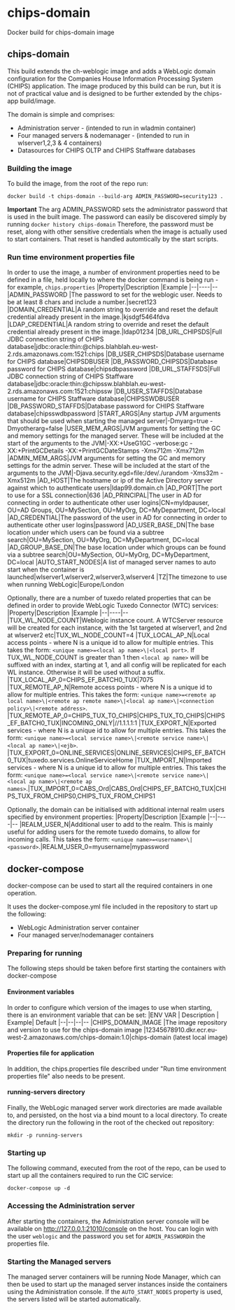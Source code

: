 # chips-domain
Docker build for chips-domain image


## chips-domain
This build extends the ch-weblogic image and adds a WebLogic domain configuration for the Companies House Information Processing System (CHIPS) application.  The image produced by this build can be run, but it is not of practical value and is designed to be further extended by the chips-app build/image.

The domain is simple and comprises:
 - Administration server - (intended to run in wladmin container)
 - Four managed servers & nodemanager - (intended to run in wlserver1,2,3 & 4 containers)
 - Datasources for CHIPS OLTP and CHIPS Staffware databases

### Building the image
To build the image, from the root of the repo run:

    docker build -t chips-domain --build-arg ADMIN_PASSWORD=security123 .

**Important** The arg ADMIN_PASSWORD sets the administrator password that is used in the built image.  The password can easily be discovered simply by running `docker history chips-domain` Therefore, the password must be reset, along with other sensitive credentials when the image is actually used to start containers. That reset is handled automtically by the start scripts.

### Run time environment properties file
In order to use the image, a number of environment properties need to be defined in a file, held locally to where the docker command is being run - for example, `chips.properties` 
|Property|Description  |Example
|--|----|--
|ADMIN_PASSWORD |The password to set for the weblogic user.  Needs to be at least 8 chars and include a number.|secret123
|DOMAIN_CREDENTIAL|A random string to override and reset the default credential already present in the image.|kjsdgf5464fdva
|LDAP_CREDENTIAL|A random string to override and reset the default credential already present in the image.|ldap01234
|DB_URL_CHIPSDS|Full JDBC connection string of CHIPS database|jdbc:oracle:thin:@chips.blahblah.eu-west-2.rds.amazonaws.com:1521:chips
|DB_USER_CHIPSDS|Database username for CHIPS database|CHIPSDBUSER
|DB_PASSWORD_CHIPSDS|Database password for CHIPS database|chipsdbpassword
|DB_URL_STAFFSDS|Full JDBC connection string of CHIPS Staffware database|jdbc:oracle:thin:@chipssw.blahblah.eu-west-2.rds.amazonaws.com:1521:chipssw
|DB_USER_STAFFDS|Database username for CHIPS Staffware database|CHIPSSWDBUSER
|DB_PASSWORD_STAFFDS|Database password for CHIPS Staffware database|chipsswdbpassword
|START_ARGS|Any startup JVM arguments that should be used when starting the managed server|-Dmyarg=true -Dmyotherarg=false
|USER_MEM_ARGS|JVM arguments for setting the GC and memory settings for the managed server.  These will be included at the start of the arguments to the JVM|-XX:+UseG1GC -verbose:gc -XX:+PrintGCDetails -XX:+PrintGCDateStamps -Xms712m -Xmx712m
|ADMIN_MEM_ARGS|JVM arguments for setting the GC and memory settings for the admin server.  These will be included at the start of the arguments to the JVM|-Djava.security.egd=file:/dev/./urandom -Xms32m -Xmx512m
|AD_HOST|The hostname or ip of the Active Directory server against which to authenticate users|ldap99.domain.ch
|AD_PORT|The port to use for a SSL connection|636
|AD_PRINCIPAL|The user in AD for connecting in order to authenticate other user logins|CN=myldpauser, OU=AD Groups, OU=MySection, OU=MyOrg, DC=MyDepartment, DC=local
|AD_CREDENTIAL|The password of the user in AD for connecting in order to authenticate other user logins|password
|AD_USER_BASE_DN|The base location under which users can be found via a subtree search|OU=MySection, OU=MyOrg, DC=MyDepartment, DC=local
|AD_GROUP_BASE_DN|The base location under which groups can be found via a subtree search|OU=MySection, OU=MyOrg, DC=MyDepartment, DC=local
|AUTO_START_NODES|A list of managed server names to auto start when the container is launched|wlserver1,wlserver2,wlserver3,wlserver4
|TZ|The timezone to use when running WebLogic|Europe/London

Optionally, there are a number of tuxedo related properties that can be defined in order to provide WebLogic Tuxedo Connector (WTC) services:
|Property|Description  |Example
|--|----|--
|TUX_WL_NODE_COUNT|Weblogic instance count. A WTCServer resource will be created for each instance, with the 1st targeted at wlserver1, and 2nd at wlserver2 etc|TUX_WL_NODE_COUNT=4
|TUX_LOCAL_AP_N|Local access points - where N is a unique id to allow for multiple entries. This takes the form: `<unique name>=<local ap name>\|<local port>`. If TUX_WL_NODE_COUNT is greater than 1 then `<local ap name>` will be suffixed with an index, starting at 1, and all config will be replicated for each WL instance. Otherwise it will be used without a suffix. |TUX_LOCAL_AP_0=CHIPS_EF_BATCH0_TUX\|7075
|TUX_REMOTE_AP_N|Remote access points - where N is a unique id to allow for multiple entries. This takes the form: `<unique name>=<remote ap local name>\|<remote ap remote name>\|<local ap name>\|<connection policy>\|<remote address>`. |TUX_REMOTE_AP_0=CHIPS_TUX_TO_CHIPS\|CHIPS_TUX_TO_CHIPS\|CHIPS_EF_BATCH0_TUX\|INCOMING_ONLY\|//1.1.1.1:1
|TUX_EXPORT_N|Exported services - where N is a unique id to allow for multiple entries. This takes the form: `<unique name>=<local service name>\|<remote service name>\|<local ap name>\|<ejb>`. |TUX_EXPORT_0=ONLINE_SERVICES\|ONLINE_SERVICES\|CHIPS_EF_BATCH0_TUX\|tuxedo.services.OnlineServiceHome
|TUX_IMPORT_N|Imported services - where N is a unique id to allow for multiple entries. This takes the form: `<unique name>=<local service name>\|<remote service name>\|<local ap name>\|<remote ap names>`.|TUX_IMPORT_0=CABS_Ord\|CABS_Ord\|CHIPS_EF_BATCH0_TUX\|CHIPS_TUX_FROM_CHIPS0,CHIPS_TUX_FROM_CHIPS1
    
Optionally, the domain can be initialised with additional internal realm users specified by environment properties:
|Property|Description  |Example
|--|----|--
|REALM_USER_N|Additional user to add to the realm.  This is mainly useful for adding users for the remote tuxedo domains, to allow for incoming calls.  This takes the form: `<unique name>=<username>\|<password>`.|REALM_USER_0=myusername\|mypassword


## docker-compose
docker-compose can be used to start all the required containers in one operation.

It uses the docker-compose.yml file included in the repository to start up the following:
- WebLogic Administration server container
- Four managed server/nodemanager containers

### Preparing for running

The following steps should be taken before first starting the containers with docker-compose

#### Environment variables
In order to configure which version of the images to use when starting, there is an environment variable that can be set:
|ENV VAR  | Description | Example| Default
|--|--|--|--
|CHIPS_DOMAIN_IMAGE  |The image repository and version to use for the chips-domain image  |12345678910.dkr.ecr.eu-west-2.amazonaws.com/chips-domain:1.0|chips-domain (latest local image)

#### Properties file for application
In addition, the chips.properties file described under "Run time environment properties file" also needs to be present.

#### running-servers directory
Finally, the WebLogic managed server work directories are made available to, and persisted, on the host via a bind mount to a local directory.  To create the directory run the following in the root of the checked out repository:

    mkdir -p running-servers

### Starting up
The following command, executed from the root of the repo,  can be used to start up all the containers required to run the CIC service:

    docker-compose up -d


### Accessing the Administration server
After starting the containers, the Administration server console will be available on http://127.0.0.1:21010/console on the host.  You can login with the user `weblogic` and the password you set for `ADMIN_PASSWORD`in the properties file.

### Starting the Managed servers 
The managed server containers will be running Node Manager, which can then be used to start up the managed server instances inside the containers using the Administration console.  If the `AUTO_START_NODES` property is used, the servers listed will be started automatically.
